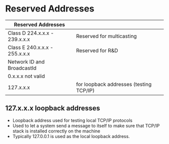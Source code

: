 # Reserved Addresses

| Reserved Addresses            |                                         |
| ----------------------------- | --------------------------------------- |
| Class D 224.x.x.x - 239.x.x.x | Reserved for multicasting               |
| Class E 240.x.x.x - 255.x.x.x | Reserved for R&D                        |
| Network ID and BroadcastId    |                                         |
| 0.x.x.x not valid             |                                         |
| 127.x.x.x                     | for loopback addresses (testing TCP/IP) |



## 127.x.x.x loopback addresses

<ul>
    <li>
        Loopback address used for testing local TCP/IP protocols
    </li>
    <li>
        Used to let a system send a message to itself to make sure that TCP/IP stack is installed correctly on the machine
    </li>
    <li>
        Typically 127.0.0.1 is used as the local loopback address.
    </li>
</ul>